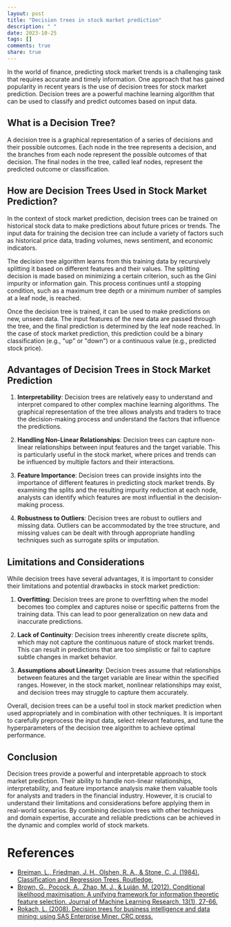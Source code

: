 ```yaml
---
layout: post
title: "Decision trees in stock market prediction"
description: " "
date: 2023-10-25
tags: []
comments: true
share: true
---
```


In the world of finance, predicting stock market trends is a challenging task that requires accurate and timely information. One approach that has gained popularity in recent years is the use of decision trees for stock market prediction. Decision trees are a powerful machine learning algorithm that can be used to classify and predict outcomes based on input data.

## What is a Decision Tree?

A decision tree is a graphical representation of a series of decisions and their possible outcomes. Each node in the tree represents a decision, and the branches from each node represent the possible outcomes of that decision. The final nodes in the tree, called leaf nodes, represent the predicted outcome or classification.

## How are Decision Trees Used in Stock Market Prediction?

In the context of stock market prediction, decision trees can be trained on historical stock data to make predictions about future prices or trends. The input data for training the decision tree can include a variety of factors such as historical price data, trading volumes, news sentiment, and economic indicators.

The decision tree algorithm learns from this training data by recursively splitting it based on different features and their values. The splitting decision is made based on minimizing a certain criterion, such as the Gini impurity or information gain. This process continues until a stopping condition, such as a maximum tree depth or a minimum number of samples at a leaf node, is reached.

Once the decision tree is trained, it can be used to make predictions on new, unseen data. The input features of the new data are passed through the tree, and the final prediction is determined by the leaf node reached. In the case of stock market prediction, this prediction could be a binary classification (e.g., "up" or "down") or a continuous value (e.g., predicted stock price).

## Advantages of Decision Trees in Stock Market Prediction

1. **Interpretability**: Decision trees are relatively easy to understand and interpret compared to other complex machine learning algorithms. The graphical representation of the tree allows analysts and traders to trace the decision-making process and understand the factors that influence the predictions.

2. **Handling Non-Linear Relationships**: Decision trees can capture non-linear relationships between input features and the target variable. This is particularly useful in the stock market, where prices and trends can be influenced by multiple factors and their interactions.

3. **Feature Importance**: Decision trees can provide insights into the importance of different features in predicting stock market trends. By examining the splits and the resulting impurity reduction at each node, analysts can identify which features are most influential in the decision-making process.

4. **Robustness to Outliers**: Decision trees are robust to outliers and missing data. Outliers can be accommodated by the tree structure, and missing values can be dealt with through appropriate handling techniques such as surrogate splits or imputation.

## Limitations and Considerations

While decision trees have several advantages, it is important to consider their limitations and potential drawbacks in stock market prediction:

1. **Overfitting**: Decision trees are prone to overfitting when the model becomes too complex and captures noise or specific patterns from the training data. This can lead to poor generalization on new data and inaccurate predictions.

2. **Lack of Continuity**: Decision trees inherently create discrete splits, which may not capture the continuous nature of stock market trends. This can result in predictions that are too simplistic or fail to capture subtle changes in market behavior.

3. **Assumptions about Linearity**: Decision trees assume that relationships between features and the target variable are linear within the specified ranges. However, in the stock market, nonlinear relationships may exist, and decision trees may struggle to capture them accurately.

Overall, decision trees can be a useful tool in stock market prediction when used appropriately and in combination with other techniques. It is important to carefully preprocess the input data, select relevant features, and tune the hyperparameters of the decision tree algorithm to achieve optimal performance.

## Conclusion

Decision trees provide a powerful and interpretable approach to stock market prediction. Their ability to handle non-linear relationships, interpretability, and feature importance analysis make them valuable tools for analysts and traders in the financial industry. However, it is crucial to understand their limitations and considerations before applying them in real-world scenarios. By combining decision trees with other techniques and domain expertise, accurate and reliable predictions can be achieved in the dynamic and complex world of stock markets.

# References
- [Breiman, L., Friedman, J. H., Olshen, R. A., & Stone, C. J. (1984). Classification and Regression Trees. Routledge.](https://www.taylorandfrancis.com)
- [Brown, G., Pocock, A., Zhao, M. J., & Luján, M. (2012). Conditional likelihood maximisation: A unifying framework for information theoretic feature selection. Journal of Machine Learning Research, 13(1), 27-66.](https://www.jmlr.org/papers/volume13/brown12a/brown12a.pdf) 
- [Rokach, L. (2008). Decision trees for business intelligence and data mining: using SAS Enterprise Miner. CRC press.](https://www.taylorandfrancis.com)